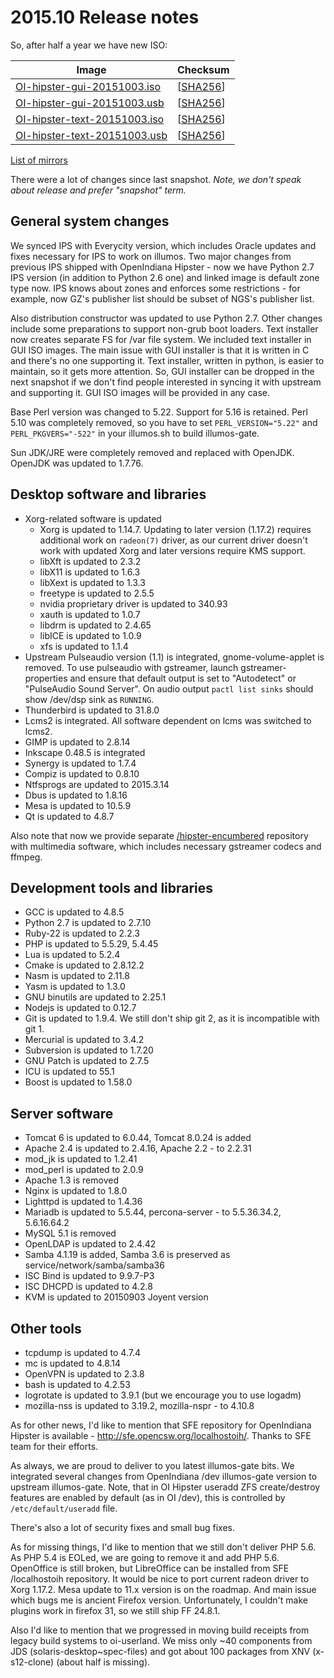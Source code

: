 <!--

The contents of this Documentation are subject to the Public Documentation License Version 1.01
(the "License"); you may only use this Documentation if you comply with the terms of this License.
A copy of the License is available at http://illumos.org/license/PDL.

The Original Documentation is _________________.

The Initial Writer of the Original Documentation is Alexander Pyhalov Copyright (C) 2015.
All Rights Reserved. (Initial Writer contact(s):________________[Insert hyperlink/alias]).

Contributor(s):   Aurelien Larcher

Portions created by Aurelien Larcher are Copyright (C) 2017.

Portions created by ______ are Copyright (C)_________[Insert year(s)].
All Rights Reserved. (Contributor contact(s):________________[Insert hyperlink/alias]).

-->

# 2015.10 Release notes

So, after half a year we have new ISO:

Image                |      Checksum
-------------------- | -----------------
[OI-hipster-gui-20151003.iso](http://dlc.openindiana.org/isos/hipster/20151003/OI-hipster-gui-20151003.iso) | \[[SHA256](http://dlc.openindiana.org/isos/hipster/20151003/OI-hipster-gui-20151003.iso.sha256sum)\]
[OI-hipster-gui-20151003.usb](http://dlc.openindiana.org/isos/hipster/20151003/OI-hipster-gui-20151003.usb) | \[[SHA256](http://dlc.openindiana.org/isos/hipster/20151003/OI-hipster-gui-20151003.usb.sha256sum)\]
[OI-hipster-text-20151003.iso](http://dlc.openindiana.org/isos/hipster/20151003/OI-hipster-text-20151003.iso) | \[[SHA256](http://dlc.openindiana.org/isos/hipster/20151003/OI-hipster-text-20151003.iso.sha256sum)\]
[OI-hipster-text-20151003.usb](http://dlc.openindiana.org/isos/hipster/20151003/OI-hipster-text-20151003.usb) | \[[SHA256](http://dlc.openindiana.org/isos/hipster/20151003/OI-hipster-text-20151003.usb.sha256sum)\]

[List of mirrors](../handbook/openindiana-download-mirrors.md)

There were a lot of changes since last snapshot.
*Note, we don't speak about release and prefer "snapshot" term.*

## General system changes

We synced IPS with Everycity version, which includes Oracle updates and fixes necessary for IPS to work on illumos.
Two major changes from previous IPS shipped with OpenIndiana Hipster - now we have Python 2.7 IPS version (in addition to Python 2.6 one) and linked image is default zone type now.
IPS knows about zones and enforces some restrictions - for example, now GZ's publisher list should be subset of NGS's publisher list.

Also distribution constructor was updated to use Python 2.7.
Other changes include some preparations to support non-grub boot loaders.
Text installer now creates separate FS for /var file system.  We included text installer in GUI ISO images.
The main issue with GUI installer is that it is written in C and there's no one supporting it.
Text installer, written in python, is easier to maintain, so it gets more attention.
So, GUI installer can be dropped in the next snapshot if we don't find people interested in syncing it with upstream and supporting it.
GUI ISO images will be provided in any case.

Base Perl version was changed to 5.22.
Support for 5.16 is retained.
Perl 5.10 was completely removed, so you have to set `PERL_VERSION="5.22"` and `PERL_PKGVERS="-522"` in your illumos.sh to build illumos-gate.

Sun JDK/JRE were completely removed and replaced with OpenJDK. OpenJDK was updated  to 1.7.76.

## Desktop software and libraries

* Xorg-related software is updated
  * Xorg is updated to 1.14.7. Updating to later version (1.17.2) requires additional work on `radeon(7)` driver, as our current driver doesn't work with updated Xorg and later versions require KMS support.
  * libXft is updated to 2.3.2
  * libX11 is updated to 1.6.3
  * libXext is updated to 1.3.3
  * freetype is updated to 2.5.5
  * nvidia proprietary driver is updated to 340.93
  * xauth is updated to 1.0.7
  * libdrm is updated to 2.4.65
  * libICE is updated to 1.0.9
  * xfs is updated to 1.1.4
* Upstream Pulseaudio version (1.1) is integrated, gnome-volume-applet is removed. To use pulseaudio with gstreamer, launch gstreamer-properties and ensure that default output is set to "Autodetect" or "PulseAudio Sound Server". On audio output `pactl list sinks` should show /dev/dsp sink as `RUNNING`.
* Thunderbird is updated to 31.8.0
* Lcms2 is integrated. All software dependent on lcms was switched to lcms2.
* GIMP is updated to 2.8.14
* Inkscape 0.48.5 is integrated
* Synergy is updated to 1.7.4
* Compiz is updated to 0.8.10
* Ntfsprogs are updated to 2015.3.14
* Dbus is updated to 1.8.16
* Mesa is updated to 10.5.9
* Qt is updated to 4.8.7

Also note that now we provide separate [/hipster-encumbered](http://pkg.openindiana.org/hipster-encumbered/) repository with multimedia software, which includes necessary gstreamer codecs and ffmpeg.

## Development tools and libraries

* GCC is updated to 4.8.5
* Python 2.7 is updated to 2.7.10
* Ruby-22 is updated to 2.2.3
* PHP is updated to 5.5.29, 5.4.45
* Lua is updated to 5.2.4
* Cmake is updated to 2.8.12.2
* Nasm is updated to 2.11.8
* Yasm is updated to 1.3.0
* GNU binutils are updated to 2.25.1
* Nodejs is updated to 0.12.7
* Git is updated to 1.9.4. We still don't ship git 2, as it is incompatible with git 1.
* Mercurial is updated to 3.4.2
* Subversion is updated to 1.7.20
* GNU Patch is updated to 2.7.5
* ICU is updated to 55.1
* Boost is updated to 1.58.0

## Server software

* Tomcat 6 is updated to 6.0.44, Tomcat 8.0.24 is added
* Apache 2.4 is updated to 2.4.16, Apache 2.2 - to 2.2.31
* mod_jk is updated to 1.2.41
* mod_perl is updated to 2.0.9
* Apache 1.3 is removed
* Nginx is updated to 1.8.0
* Lighttpd is updated to 1.4.36
* Mariadb is updated to 5.5.44, percona-server - to 5.5.36.34.2, 5.6.16.64.2
* MySQL 5.1 is removed
* OpenLDAP is updated to 2.4.42
* Samba 4.1.19 is added, Samba 3.6 is preserved as service/network/samba/samba36
* ISC Bind is updated to 9.9.7-P3
* ISC DHCPD is updated to 4.2.8
* KVM is updated to 20150903 Joyent version

## Other tools

* tcpdump is updated to 4.7.4
* mc is updated to 4.8.14
* OpenVPN is updated to 2.3.8
* bash is updated to 4.2.53
* logrotate is updated to 3.9.1 (but we encourage you to use logadm)
* mozilla-nss is updated to 3.19.2, mozilla-nspr - to 4.10.8

As for other news, I'd like to mention that SFE repository for OpenIndiana Hipster is available - <http://sfe.opencsw.org/localhostoih/>.
Thanks to SFE team for their efforts.

As always, we are proud to deliver to you latest illumos-gate bits.
We integrated several changes from OpenIndiana /dev illumos-gate version to upstream illumos-gate.
Note, that in OI Hipster useradd ZFS create/destroy features are enabled by default (as in OI /dev), this is controlled by `/etc/default/useradd` file.

There's also a lot of security fixes and small bug fixes.

As for missing things, I'd like to mention that we still don't deliver PHP 5.6.
As PHP 5.4 is EOLed, we are going to remove it and add PHP 5.6.
OpenOffice is still broken, but LibreOffice can be installed from SFE /localhostoih repository.
It would be nice to port current radeon driver to Xorg 1.17.2.
Mesa update to 11.x version is on the roadmap.
And main issue which bugs me is ancient Firefox version.
Unfortunately, I couldn't make plugins work in firefox 31, so we still ship FF 24.8.1.

Also I'd like to mention that we progressed in moving build receipts from legacy build systems to oi-userland.
We miss only ~40 components from JDS (solaris-desktop~spec-files) and got about 100 packages from XNV (x-s12-clone) (about half is missing).
